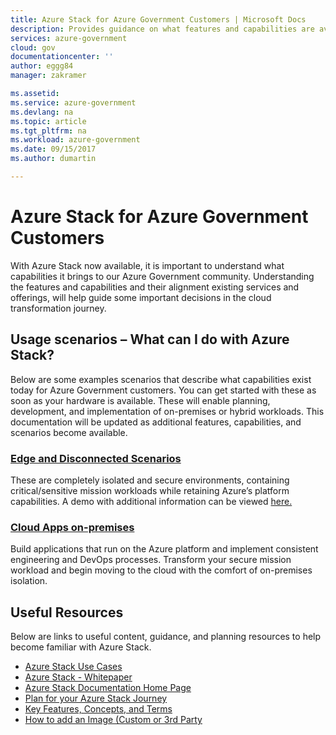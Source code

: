 ```yaml
---
title: Azure Stack for Azure Government Customers | Microsoft Docs
description: Provides guidance on what features and capabilities are available for Azure Stack on Azure Government
services: azure-government
cloud: gov
documentationcenter: ''
author: eggg84
manager: zakramer

ms.assetid: 
ms.service: azure-government
ms.devlang: na
ms.topic: article
ms.tgt_pltfrm: na
ms.workload: azure-government
ms.date: 09/15/2017
ms.author: dumartin

---
```

# Azure Stack for Azure Government Customers
With Azure Stack now available, it is important to understand what capabilities it brings to our Azure Government community. Understanding the features and capabilities and their alignment existing services and offerings, will help guide some important decisions in the cloud transformation journey.

## Usage scenarios – What can I do with Azure Stack?
Below are some examples scenarios that describe what capabilities exist today for Azure Government customers. You can get started with these as soon as your hardware is available. These will enable planning, development, and implementation of on-premises or hybrid workloads. This documentation will be updated as additional features, capabilities, and scenarios become available.

### <a href="https://azure.microsoft.com/en-us/overview/azure-stack/use-cases/">Edge and Disconnected Scenarios</a>
These are completely isolated and secure environments, containing critical/sensitive mission workloads while retaining Azure’s platform capabilities. A demo with additional information can be viewed <a href="https://azure.microsoft.com/en-us/resources/videos/azure-and-azure-stack-working-together-build-2017/">here.</a>


### <a href="https://azure.microsoft.com/en-us/overview/azure-stack/use-cases/">Cloud Apps on-premises</a>
Build applications that run on the Azure platform and implement consistent engineering and DevOps processes. Transform your secure mission workload and begin moving to the cloud with the comfort of on-premises isolation.

## Useful Resources
Below are links to useful content, guidance, and planning resources to help become familiar with Azure Stack.
* <a href="https://azure.microsoft.com/en-us/overview/azure-stack/use-cases/">Azure Stack Use Cases</a> 
* <a href="https://azure.microsoft.com/en-us/resources/azure-stack-an-extension-of-azure/" >Azure Stack - Whitepaper</a> 
* <a href="https://docs.microsoft.com/azure/azure-stack/azure-stack-deploy-overview" >Azure Stack Documentation Home Page</a> 
* <a href="https://docs.microsoft.com/azure/azure-stack/azure-stack-deploy-overview" >Plan for your Azure Stack Journey</a> 
* <a href="https://docs.microsoft.com/azure/azure-stack/azure-stack-key-features" >Key Features, Concepts, and Terms</a> 
* <a href="https://docs.microsoft.com/azure/azure-stack/azure-stack-add-default-image" >How to add an Image (Custom or 3rd Party </a> 
